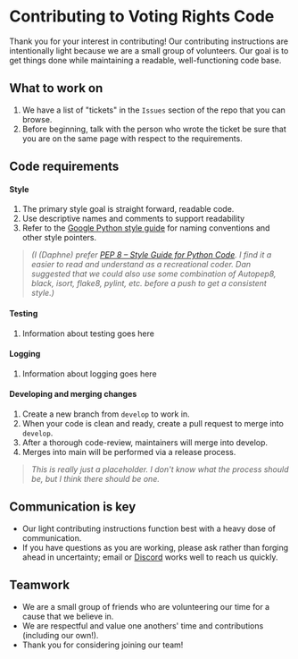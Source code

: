 
# Contributing to Voting Rights Code
Thank you for your interest in contributing!
Our contributing instructions are intentionally light because we are a small group of volunteers. Our goal is to get things done while maintaining a readable, well-functioning code base.

## What to work on 
1. We have a list of "tickets" in the `Issues` section of the repo that you can browse.
2. Before beginning, talk with the person who wrote the ticket be sure that you are  on the same page with respect to the requirements.

## Code requirements
#### Style
1. The primary style goal is straight forward, readable code.
2. Use descriptive names and comments to support readability
2. Refer to the  [Google Python style guide](https://google.github.io/styleguide/pyguide.html) for naming conventions and other style pointers.

> *(I (Daphne) prefer [PEP 8 – Style Guide for Python Code](https://peps.python.org/pep-0008/). I find it a easier to read and understand as a recreational coder. Dan suggested that we could also use some combination of Autopep8, black, isort, flake8, pylint, etc. before a push to get a consistent style.)*

#### Testing
1. Information about testing goes here

#### Logging
1. Information about logging goes here

#### Developing and merging changes
1. Create a new branch from `develop` to work in.
2. When your code is clean and ready, create a pull request to merge into `develop`.
3. After a thorough code-review, maintainers will merge into develop.
4. Merges into main will be performed via a release process.

> *This is really just a placeholder. I don't know what the process should be, but I think there should be one.*

## Communication is key
 - Our light contributing instructions function best with a heavy dose of communication.
 - If you have questions as you are working, please ask rather than forging ahead in uncertainty; email or [Discord](https://discord.com/channels/1106301559811350540/1106302529194688623) works well to reach us quickly.

## Teamwork
- We are a small group of friends who are volunteering our time for a cause that we believe in. 
- We are respectful and value one anothers' time and contributions (including our own!).
- Thank you for considering joining our team!